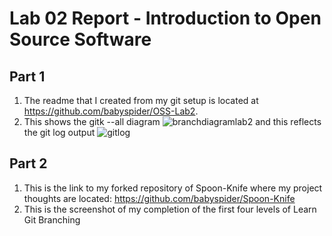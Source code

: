 # Lab 02 Report - Introduction to Open Source Software
## Part 1
1. The readme that I created from my git setup is located at https://github.com/babyspider/OSS-Lab2.
2. This shows the gitk --all diagram
![branchdiagramlab2](https://user-images.githubusercontent.com/44532905/150657729-a61bd4c3-bd4b-4199-be24-c79fd39031aa.PNG)
and this reflects the git log output 
![gitlog](https://user-images.githubusercontent.com/44532905/150657783-de32fb8d-0eb7-422a-953c-53a2fa03e25d.PNG)
## Part 2
1. This is the link to my forked repository of Spoon-Knife where my project thoughts are located: https://github.com/babyspider/Spoon-Knife 
2. This is the screenshot of my completion of the first four levels of Learn Git Branching

